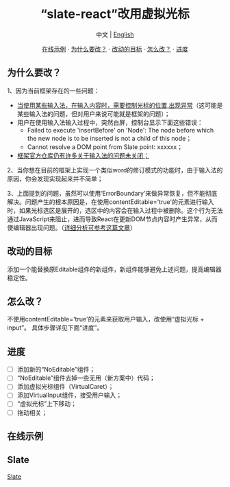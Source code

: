 <h1 align='center'>“slate-react”改用虚拟光标</h1>
<p  align='center'>中文 | <a href='./Readme-EN.md'>English</a></p>
<p  align='center'>
<a href='https://lin150.fun/spa/slate-virtual-cursor-demo/examples/virtual-cursor' target='_blank'>在线示例</a> ·
<a href='#为什么要改？'>为什么要改？</a> ·
<a href='#改动的目标'>改动的目标</a> ·
<a href='#怎么改？'>怎么改？</a> ·
<a href='#进度'>进度</a>

</p>

## 为什么要改？

1、因为当前框架存在的一些问题：

<ul>
<li><a href='https://changlin-cn.github.io/some-problems/baiduIME.html' target="_blank">当使用某些输入法，在输入内容时，需要控制光标的位置,出现异常</a>（这可能是某些输入法的问题，但对用户来说可能就是框架的问题）；</li>
<li>
用户在使用输入法输入过程中，突然白屏，控制台显示下面这些错误：
<ul>
<li>Failed to execute 'insertBefore' on 'Node': The node before which the new node is to be inserted is not a child of this node；</li>
<li>Cannot resolve a DOM point from Slate point: xxxxxx；</li>
</ul>
</li>
<li><a href='https://github.com/ianstormtaylor/slate/issues?q=is%3Aissue+is%3Aopen+IME' target="_blank">框架官方仓库仍有许多关于输入法的问题未关闭；</a></li>
</ul>

2、当你想在目前的框架上实现一个类似word的修订模式的功能时，由于输入法的原因，你会发现实现起来并不简单；

3、上面提到的问题，虽然可以使用‘ErrorBoundary’来做异常恢复，但不能彻底解决。问题产生的根本原因是，在使用contentEditable='true'的元素进行输入时，如果光标选区是展开的，选区中的内容会在输入过程中被删除。这个行为无法通过JavaScript来阻止，进而导致React在更新DOM节点内容时产生异常，从而使编辑器出现问题。（<a href='https://zhuanlan.zhihu.com/p/262209236' target='_blank'>详细分析可参考这篇文章</a>）

## 改动的目标

添加一个能替换原Editable组件的新组件，新组件能够避免上述问题，提高编辑器稳定性。

## 怎么改？

不使用contentEditable='true'的元素来获取用户输入，改使用“虚拟光标 + input”。
具体步骤详见下面“进度”。

## 进度

- [ ] 添加新的“NoEditable”组件；
- [ ] “NoEditable”组件去掉一些无用（新方案中）代码；
- [ ] 添加虚拟光标组件（VirtualCaret）；
- [ ] 添加VirtualInput组件，接受用户输入；
- [ ] “虚拟光标”上下移动；
- [ ] 拖动相关；

## 在线示例

## Slate

[Slate](https://github.com/ianstormtaylor/slate)

